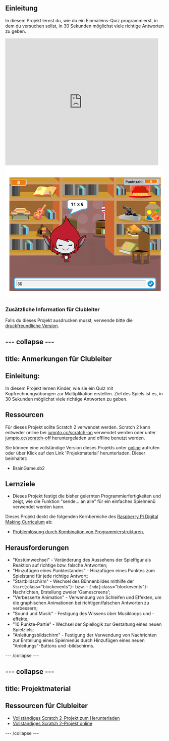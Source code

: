 ## Einleitung

In diesem Projekt lernst du, wie du ein Einmaleins-Quiz programmierst, in dem du versuchen sollst, in 30 Sekunden möglichst viele richtige Antworten zu geben.

<div class="scratch-preview">
  <iframe allowtransparency="true" width="485" height="402" src="https://scratch.mit.edu/projects/embed/42225768/?autostart=false" frameborder="0"></iframe>
  <img src="images/brain-final.png">
</div>

### Zusätzliche Information für Clubleiter

Falls du dieses Projekt ausdrucken musst, verwende bitte die [druckfreundliche Version](https://projects.raspberrypi.org/en/projects/brain-game/print).

## \--- collapse \---

## title: Anmerkungen für Clubleiter

## Einleitung:

In diesem Projekt lernen Kinder, wie sie ein Quiz mit Kopfrechnungsübungen zur Multiplikation erstellen. Ziel des Spiels ist es, in 30 Sekunden möglichst viele richtige Antworten zu geben.

## Ressourcen

Für dieses Projekt sollte Scratch 2 verwendet werden. Scratch 2 kann entweder online bei [jumpto.cc/scratch-on](http://jumpto.cc/scratch-on) verwendet werden oder unter [ jumpto.cc/scratch-off](http://jumpto.cc/scratch-off) heruntergeladen und offline benutzt werden.

Sie können eine vollständige Version dieses Projekts unter [online](http://scratch.mit.edu/projects/42225768/#editor) aufrufen oder über Klick auf den Link 'Projektmaterial' herunterladen. Dieser beinhaltet:

* BrainGame.sb2

## Lernziele

* Dieses Projekt festigt die bisher gelernten Programmierfertigkeiten und zeigt, wie die Funktion "sende... an alle" für ein einfaches Spielmenü verwendet werden kann.

Dieses Projekt deckt die folgenden Kernbereiche des [Raspberry Pi Digital Making Curriculum](http://rpf.io/curriculum) ab:

* [Problemlösung durch Kombination von Programmierstrukturen.](https://www.raspberrypi.org/curriculum/programming/builder)

## Herausforderungen

* "Kostümwechsel" - Veränderung des Aussehens der Spielfigur als Reaktion auf richtige bzw. falsche Antworten;
* "Hinzufügen eines Punktestandes" - Hinzufügen eines Punktes zum Spielstand für jede richtige Antwort;
* "Startbildschirm" - Wechsel des Bühnenbildes mithilfe der `Start`{:class="blockevents"}- bzw. - `Ende`{:class="blockevents"}-Nachrichten, Erstellung zweier 'Gamescreens';
* "Verbesserte Animation" - Verwendung von Schleifen und Effekten, um die graphischen Animationen bei richtigen/falschen Antworten zu verbessern;
* "Sound und Musik" - Festigung des Wissens über Musikloops und -effekte;
* "10 Punkte-Partie" - Wechsel der Spiellogik zur Gestaltung eines neuen Spielziels;
* "Anleitungsbildschirm" - Festigung der Verwendung von Nachrichten zur Erstellung eines Spielmenüs durch Hinzufügen eines neuen "Anleitungs"-Buttons und -bildschirms.

\--- /collapse \---

## \--- collapse \---

## title: Projektmaterial

## Ressourcen für Clubleiter

* [Vollständiges Scratch 2-Projekt zum Herunterladen](resources/BrainGame.sb2)
* [Vollständiges Scratch 2-Projekt online](http://scratch.mit.edu/projects/42225768/#editor)

\--- /collapse \---